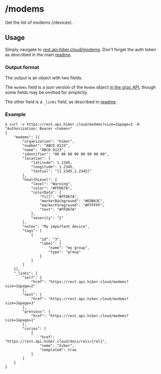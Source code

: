 # /modems

Get the list of modems (/devices).

## Usage

Simply navigate to [rest.api.hiber.cloud/modems](https://rest.api.hiber.cloud/modems).
Don't forget the auth token as described in the main [readme](../README.md#auth).

### Output format

The output is an object with two fields.

The `modems` field is a json version of the `Modem` object
[in the grpc API](https://github.com/HiberGlobal/api/blob/master/docs/modem.md#modem),
though some fields may be omitted for simplicity.

The other field is a `_links` field, as described in [readme](../README.md#hal).

### Example

```
$ curl -v https://rest.api.hiber.cloud/modems?size=1&page=2 -H "Authorization: Bearer <token>"
{
    "modems": [{
        "organization": "hiber",
        "number": "ABCD 0123",
        "name": "ABCD 0123",
        "identifier": "00 00 00 00 00 00 00 00",
        "location": {
            "latitude": 1.2345,
            "longitude": 1.2345,
            "textual": "[1.2345,1.2345]"
        },
        "healthLevel": {
            "level": "Warning",
            "color": "#FFD67A",
            "colorData": {
                "fill": "#FFD67A",
                "markerBackground": "#EDB63C",
                "markerForeground": "#FFFFFF",
                "text": "#FFD67A"
            },
            "severity": "2"
        },
        "notes": "My important device",
        "tags": [
            {
                "id": "3",
                "label": {
                    "name": "my group",
                    "type": "group"
                }
            }
        ]
    }],
    "_links": {
        "self": {
            "href": "https://rest.api.hiber.cloud/modems?size=1&page=2"
        },
        "next": {
            "href": "https://rest.api.hiber.cloud/modems?size=1&page=3"
        },
        "previous": {
            "href": "https://rest.api.hiber.cloud/modems?size=1&page=1"
        },
        "curies": [
            {
                "href": "https://rest.api.hiber.cloud/docs/rels/{rel}",
                "name": "hiber",
                "templated": true
            }
        ]
    }
}
```
